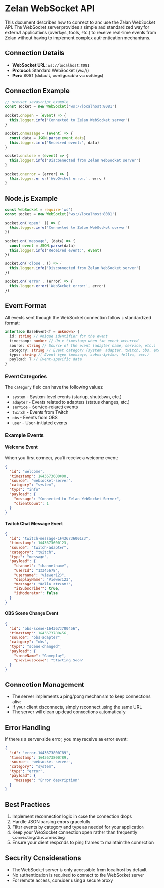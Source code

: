 # Zelan WebSocket API

This document describes how to connect to and use the Zelan WebSocket API. The WebSocket server provides a simple and standardized way for external applications (overlays, tools, etc.) to receive real-time events from Zelan without having to implement complex authentication mechanisms.

## Connection Details

- **WebSocket URL**: `ws://localhost:8081`
- **Protocol**: Standard WebSocket (ws://)
- **Port**: 8081 (default, configurable via settings)

## Connection Example

```javascript
// Browser JavaScript example
const socket = new WebSocket('ws://localhost:8081')

socket.onopen = (event) => {
  this.logger.info('Connected to Zelan WebSocket server')
}

socket.onmessage = (event) => {
  const data = JSON.parse(event.data)
  this.logger.info('Received event:', data)
}

socket.onclose = (event) => {
  this.logger.info('Disconnected from Zelan WebSocket server')
}

socket.onerror = (error) => {
  this.logger.error('WebSocket error:', error)
}
```

## Node.js Example

```javascript
const WebSocket = require('ws')
const socket = new WebSocket('ws://localhost:8081')

socket.on('open', () => {
  this.logger.info('Connected to Zelan WebSocket server')
})

socket.on('message', (data) => {
  const event = JSON.parse(data)
  this.logger.info('Received event:', event)
})

socket.on('close', () => {
  this.logger.info('Disconnected from Zelan WebSocket server')
})

socket.on('error', (error) => {
  this.logger.error('WebSocket error:', error)
})
```

## Event Format

All events sent through the WebSocket connection follow a standardized format:

```typescript
interface BaseEvent<T = unknown> {
  id: string // Unique identifier for the event
  timestamp: number // Unix timestamp when the event occurred
  source: string // Source of the event (adapter name, service, etc.)
  category: string // Event category (system, adapter, twitch, obs, etc.)
  type: string // Event type (message, subscription, follow, etc.)
  payload: T // Event-specific data
}
```

### Event Categories

The `category` field can have the following values:

- `system` - System-level events (startup, shutdown, etc.)
- `adapter` - Events related to adapters (status changes, etc.)
- `service` - Service-related events
- `twitch` - Events from Twitch
- `obs` - Events from OBS
- `user` - User-initiated events

### Example Events

#### Welcome Event

When you first connect, you'll receive a welcome event:

```json
{
  "id": "welcome",
  "timestamp": 1643673600000,
  "source": "websocket-server",
  "category": "system",
  "type": "info",
  "payload": {
    "message": "Connected to Zelan WebSocket Server",
    "clientCount": 1
  }
}
```

#### Twitch Chat Message Event

```json
{
  "id": "twitch-message-1643673600123",
  "timestamp": 1643673600123,
  "source": "twitch-adapter",
  "category": "twitch",
  "type": "message",
  "payload": {
    "channel": "channelname",
    "userId": "12345678",
    "username": "viewer123",
    "displayName": "Viewer123",
    "message": "Hello stream!",
    "isSubscriber": true,
    "isModerator": false
  }
}
```

#### OBS Scene Change Event

```json
{
  "id": "obs-scene-1643673700456",
  "timestamp": 1643673700456,
  "source": "obs-adapter",
  "category": "obs",
  "type": "scene-changed",
  "payload": {
    "sceneName": "Gameplay",
    "previousScene": "Starting Soon"
  }
}
```

## Connection Management

- The server implements a ping/pong mechanism to keep connections alive
- If your client disconnects, simply reconnect using the same URL
- The server will clean up dead connections automatically

## Error Handling

If there's a server-side error, you may receive an error event:

```json
{
  "id": "error-1643673800789",
  "timestamp": 1643673800789,
  "source": "websocket-server",
  "category": "system",
  "type": "error",
  "payload": {
    "message": "Error description"
  }
}
```

## Best Practices

1. Implement reconnection logic in case the connection drops
2. Handle JSON parsing errors gracefully
3. Filter events by category and type as needed for your application
4. Keep your WebSocket connection open rather than frequently connecting/disconnecting
5. Ensure your client responds to ping frames to maintain the connection

## Security Considerations

- The WebSocket server is only accessible from localhost by default
- No authentication is required to connect to the WebSocket server
- For remote access, consider using a secure proxy
